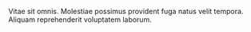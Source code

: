 Vitae sit omnis.
Molestiae possimus provident fuga natus velit tempora.
Aliquam reprehenderit voluptatem laborum.